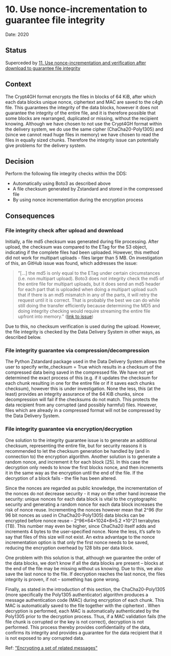 # 10. Use nonce-incrementation to guarantee file integrity

Date: 2020

## Status

Superceded by [11. Use nonce-incrementation and verification after download to guarantee file integrity](0011-use-nonce-incrementation-and-verification-after-download-to-guarantee-file-integrity.md)

## Context

The Crypt4GH format encrypts the files in blocks of 64 KiB, after which each data blocks unique nonce, ciphertext and MAC are saved to the c4gh file. This guarantees the integrity of the data blocks, however it does not guarantee the integrity of the entire file, and it is therefore possible that some blocks are rearranged, duplicated or missing, without the recipient knowing. Although we have chosen to not use the Crypt4GH format within the delivery system, we do use the same cipher (ChaCha20-Poly1305) and (since we cannot read huge files in memory) we have chosen to read the files in equally sized chunks. Therefore the integrity issue can potentially give problems for the delivery system.

## Decision

Perform the following file integrity checks within the DDS: 
* Automatically using Boto3 as described above
* A file checksum generated by Zstandard and stored in the compressed file
* By using nonce incrementation during the encryption process

## Consequences

### File integrity check after upload and download
Initially, a file md5 checksum was generated during file processing. After upload, the checksum was compared to the ETag for the S3 object, indicating if the complete files had been uploaded. However, this method did not work for multipart uploads - files larger than 5 MB. On investigation of this, an GitHub issue was found, which addresses the issue: 

> ”[…] the md5 is only equal to the ETag under certain circumstances (i.e. non multipart upload).
Boto3 does not integrity check the md5 of the entire file for multipart uploads, but it does send an md5 header for each part that is uploaded when doing a multipart upload such that if there is an md5 mismatch in any of the parts, it will retry the request until it is correct.
That is probably the best we can do while still doing the transfer efficiently because determining the MD5 and doing integrity checking would require streaming the entire file upfront into memory.” ([link to issue]( https://github.com/boto/boto3/issues/845#issuecomment-253924586))
 
Due to this, no checksum verification is used during the upload. However, the file integrity is checked by the Data Delivery System in other ways, as described below.

### File integrity guarantee via compression/decompression
The Python Zstandard package used in the Data Delivery System allows the user to specify write_checksum = True which results in a checksum of the compressed data being saved in the compressed file. We have not yet determined the exact process of this (e.g. if it updates the checksum for each chunk resulting in one for the entire file or if it saves each chunks checksum), however this is under investigation. None the less, this (at the least) provides an integrity assurance of the 64 KiB chunks, since decompression will fail if the checksums do not match. This protects the data recipient from any corrupted (and possibly harmful) files. However, files which are already in a compressed format will not be compressed by the Data Delivery System. 

### File integrity guarantee via encryption/decryption
One solution to the integrity guarantee issue is to generate an additional checksum, representing the entire file, but for security reasons it is recommended to let the checksum generation be handled by (and in connection to) the encryption algorithm. Another solution is to generate a random nonce, and increment it for each block [25]. In this case the decryption only needs to know the first blocks nonce, and then increments it in the same way as the encryption until the end of the file. If the decryption of a block fails - the file has been altered. 

Since the nonces are regarded as public knowledge, the incrementation of the nonces do not decrease security - it may on the other hand increase the security: unique nonces for each data block is vital to the cryptographic security and generating a random nonce for each data block increases the risk of nonce reuse. Incrementing the nonces however mean that 2^96 (for 96 bit nonces as used in ChaCha20-Poly1305) data blocks can be encrypted before nonce reuse – 2^96×64×1024×8≈5.2 ×10^21  terrabytes (TB). This number may even be higher, since ChaCha20 itself adds and increments 4 bytes to the user-specified nonce. None the less, it’s safe to say that files of this size will not exist. An extra advantage to the nonce incrementation option is that only the first nonce needs to be saved, reducing the encryption overhead by 128 bits per data block. 

One problem with this solution is that, although we guarantee the order of the data blocks, we don’t know if all the data blocks are present – blocks at the end of the file may be missing without us knowing. Due to this, we also save the last nonce to the file. If decryption reaches the last nonce, the files integrity is proven, if not – something has gone wrong. 

Finally, as stated in the introduction of this section, the ChaCha20-Poly1305 (more specifically the Poly1305 authenticator) algorithm produces a message authentication code (MAC) during encryption of each chunk. This MAC is automatically saved to the file together with the ciphertext . When decryption is performed, each MAC is automatically authenticated by the Poly1305 prior to the decryption process. Thus, if a MAC validation fails (the file chunk is corrupted or the key is not correct), decryption is not performed. This process thereby provides confidentiality of the data, confirms its integrity and provides a guarantee for the data recipient that it is not exposed to any corrupted data.

Ref: ["Encrypting a set of related messages"](https://libsodium.gitbook.io/doc/secret-key_cryptography/encrypted-messages)

